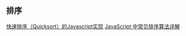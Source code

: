 ## 排序
[快速排序（Quicksort）的Javascript实现](http://www.ruanyifeng.com/blog/2011/04/quicksort_in_javascript.html)
[JavaScript 中常见排序算法详解](http://web.jobbole.com/93060/)
